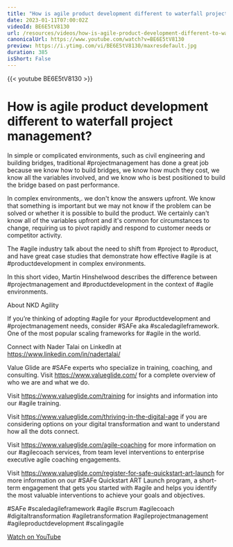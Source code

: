 ```yaml
---
title: "How is agile product development different to waterfall project management?"
date: 2023-01-11T07:00:02Z
videoId: BE6E5tV8130
url: /resources/videos/how-is-agile-product-development-different-to-waterfall-project-management-
canonicalUrl: https://www.youtube.com/watch?v=BE6E5tV8130
preview: https://i.ytimg.com/vi/BE6E5tV8130/maxresdefault.jpg
duration: 385
isShort: False
---
```


{{< youtube BE6E5tV8130 >}}

# How is agile product development different to waterfall project management?

In simple or complicated environments, such as civil engineering and building bridges, traditional #projectmanagement has done a great job because we know how to build bridges, we know how much they cost, we know all the variables involved, and we know who is best positioned to build the bridge based on past performance.

In complex environments,. we don't know the answers upfront. We know that something is important but we may not know if the problem can be solved or whether it is possible to build the product. We certainly can't know all of the variables upfront and it's common for circumstances to change, requiring us to pivot rapidly and respond to customer needs or competitor activity.

The #agile industry talk about the need to shift from #project to #product, and have great case studies that demonstrate how effective #agile is at #productdevelopment in complex environments.

In this short video, Martin Hinshelwood describes the difference between #projectmanagement and #productdevelopment in the context of #agile environments.

About NKD Agility

If you’re thinking of adopting #agile for your #productdevelopment and #projectmanagement needs, consider #SAFe aka #scaledagileframework. One of the most popular scaling frameworks for #agile in the world.

Connect with Nader Talai on LinkedIn at https://www.linkedin.com/in/nadertalai/

Value Glide are #SAFe experts who specialize in training, coaching, and consulting. Visit https://www.valueglide.com/ for a complete overview of who we are and what we do.

Visit https://www.valueglide.com/training for insights and information into our #agile training.

Visit https://www.valueglide.com/thriving-in-the-digital-age if you are considering options on your digital transformation and want to understand how all the dots connect.

Visit https://www.valueglide.com/agile-coaching for more information on our #agilecoach services, from team level interventions to enterprise executive agile coaching engagements.

Visit https://www.valueglide.com/register-for-safe-quickstart-art-launch for more information on our #SAFe Quickstart ART Launch program, a short-term engagement that gets you started with #agile and helps you identify the most valuable interventions to achieve your goals and objectives.

#SAFe #scaledagileframework #agile #scrum #agilecoach #digitaltransformation #agiletransformation #agileprojectmanagement #agileproductdevelopment #scalingagile

[Watch on YouTube](https://www.youtube.com/watch?v=BE6E5tV8130)
